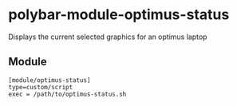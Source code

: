 # polybar-module-optimus-status
Displays the current selected graphics for an optimus laptop

## Module
```
[module/optimus-status]
type=custom/script
exec = /path/to/optimus-status.sh
```
